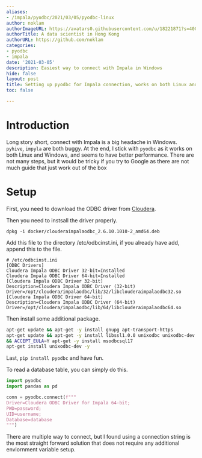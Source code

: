```yaml
---
aliases:
- /impala/pyodbc/2021/03/05/pyodbc-linux
author: noklam
authorImageURL: https://avatars0.githubusercontent.com/u/18221871?s=400&u=0ca734683fc7e41a3565c5591218008af5a77e9b&v=4
authorTitle: A data scientist in Hong Kong
authorURL: https://github.com/noklam
categories:
- pyodbc
- impala
date: '2021-03-05'
description: Easiest way to connect with Impala in Windows
hide: false
layout: post
title: Setting up pyodbc for Impala connection, works on both Linux and Window
toc: false

---
```


# Introduction
Long story short, connect with Impala is a big headache in Windows. `pyhive`, `impyla` are both buggy. At the end, I stick with `pyodbc` as it works on both Linux and Windows, and seems to have better performance. There are not many steps, but it would be tricky if you try to Google as there are not much guide that just work out of the box

# Setup
First, you need to download the ODBC driver from [Cloudera](https://www.cloudera.com/downloads/connectors/impala/odbc/2-6-11.html).

Then you need to instsall the driver properly.
```
dpkg -i docker/clouderaimpalaodbc_2.6.10.1010-2_amd64.deb
```

Add this file to the directory /etc/odbcinst.ini, if you already have add, append this to the file.
```
# /etc/odbcinst.ini
[ODBC Drivers]
Cloudera Impala ODBC Driver 32-bit=Installed
Cloudera Impala ODBC Driver 64-bit=Installed
[Cloudera Impala ODBC Driver 32-bit]
Description=Cloudera Impala ODBC Driver (32-bit)
Driver=/opt/cloudera/impalaodbc/lib/32/libclouderaimpalaodbc32.so
[Cloudera Impala ODBC Driver 64-bit]
Description=Cloudera Impala ODBC Driver (64-bit)
Driver=/opt/cloudera/impalaodbc/lib/64/libclouderaimpalaodbc64.so
```
Then install some additional package.

```bash
apt-get update && apt-get -y install gnupg apt-transport-https
apt-get update && apt-get -y install libssl1.0.0 unixodbc unixodbc-dev \
&& ACCEPT_EULA=Y apt-get -y install msodbcsql17
apt-get install unixodbc-dev -y

```
Last, `pip install pyodbc`  and have fun.

To read a database table, you can simply do this.
```python
import pyodbc
import pandas as pd

conn = pyodbc.connect(f"""
Driver=Cloudera ODBC Driver for Impala 64-bit; 
PWD=password;
UID=username;
Database=database
""")
```

There are multiple way to connect, but I found using a connection string is the most straight forward solution that does not require any additional enviornment variable setup.


